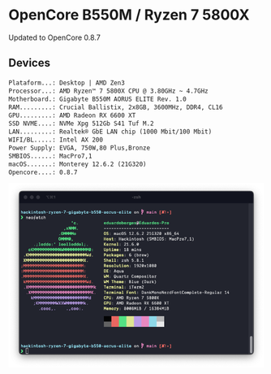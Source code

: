 
# OpenCore B550M / Ryzen 7 5800X

Updated to OpenCore 0.8.7

## Devices

```
Plataform...: Desktop | AMD Zen3
Processor...: AMD Ryzen™ 7 5800X CPU @ 3.80GHz ~ 4.7GHz
Motherboard.: Gigabyte B550M AORUS ELITE Rev. 1.0
RAM.........: Crucial Ballistix, 2x8GB, 3600MHz, DDR4, CL16
GPU.........: AMD Radeon RX 6600 XT
SSD NVME....: NVMe Xpg 512Gb S41 Tuf M.2
LAN.........: Realtek® GbE LAN chip (1000 Mbit/100 Mbit)
WIFI/BL.....: Intel AX 200
Power Supply: EVGA, 750W,80 Plus,Bronze
SMBIOS......: MacPro7,1
macOS.......: Monterey 12.6.2 (21G320)
Opencore....: 0.8.7
```


![Screenshot](./screenshot.png)